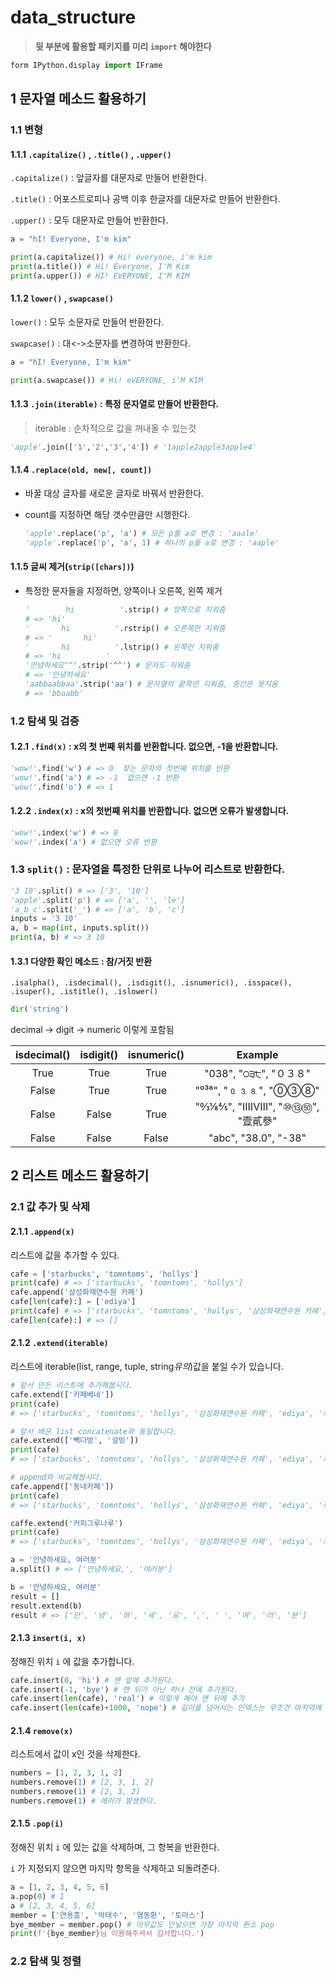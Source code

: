 # data_structure

> **뒷 부분에 활용할 패키지를 미리 `import` 해야한다**

```python
form IPython.display import IFrame
```



## 1  문자열 메소드 활용하기

### 1.1 변형

#### 1.1.1 `.capitalize()` , `.title()` , `.upper()`

`.capitalize()` : 앞글자를 대문자로 만들어 반환한다.

`.title()` : 어포스트로피나 공백 이후 한글자를 대문자로 만들어 반환한다.

`.upper()` : 모두 대문자로 만들어 반환한다.

```python
a = "hI! Everyone, I'm kim"

print(a.capitalize()) # Hi! everyone, i'm kim
print(a.title()) # Hi! Everyone, I'M Kim
print(a.upper()) # HI! EVERYONE, I'M KIM
```



#### 1.1.2 `lower()` , `swapcase()`

`lower()` : 모두 소문자로 만들어 반환한다.

`swapcase()` : 대<->소문자를 변경하여 반환한다.

```python
a = "hI! Everyone, I'm kim"

print(a.swapcase()) # Hi! eVERYONE, i'M KIM
```



#### 1.1.3 `.join(iterable)` : 특정 문자열로 만들어 반환한다.

> iterable : 순차적으로 값을 꺼내올 수 있는것

```python
'apple'.join(['1','2','3','4']) # '1apple2apple3apple4'
```



#### 1.1.4 `.replace(old, new[, count])`

* 바꿀 대상 글자를 새로운 글자로 바꿔서 반환한다.

* count를 지정하면 해당 갯수만큼만 시행한다.

  ```python
  'apple'.replace('p', 'a') # 모든 p를 a로 변경 : 'aaale'
  'apple'.replace('p', 'a', 1) # 하나의 p를 a로 변경 : 'aaple'
  ```



#### 1.1.5 글씨 제거(`strip([chars])`)

* 특정한 문자들을 지정하면, 양쪽이나 오른쪽, 왼쪽 제거

  ```python
  '        hi          '.strip() # 양쪽으로 지워줌
  # => 'hi'
  '       hi          '.rstrip() # 오른쪽만 지워줌
  # => '       hi'
  '       hi          '.lstrip() # 왼쪽만 지워줌
  # => 'hi          '
  '안녕하세요^^'.strip('^^') # 문자도 지워줌
  # => '안녕하세요'
  'aabbaabbaa'.strip('aa') # 문자열의 끝쪽만 지워줌, 중간은 못지움
  # => 'bbaabb'
  ```



### 1.2 탐색 및 검증

#### 1.2.1 `.find(x)` : x의 첫 번째 위치를 반환합니다. 없으면, -1을 반환합니다.

```python
'wow!'.find('w') # => 0  찾는 문자의 첫번째 위치를 반환
'wow!'.find('a') # => -1  없으면 -1 반환
'wow!'.find('o') # => 1
```



#### 1.2.2 `.index(x)` : x의 첫번째 위치를 반환합니다. 없으면 오류가 발생합니다.

```python
'wow!'.index('w') # => 0
'wow!'.index('a') # 없으면 오류 반환
```



### 1.3 `split()` : 문자열을 특정한 단위로 나누어 리스트로 반환한다.

```python
'3 10'.split() # => ['3', '10']
'apple'.split('p') # => ['a', '', 'le']
'a_b_c'.split('_') # => ['a', 'b', 'c']
inputs = '3 10'
a, b = map(int, inputs.split())
print(a, b) # => 3 10
```

#### 1.3.1 다양한 확인 메소드 : 참/거짓 반환

```
.isalpha(), .isdecimal(), .isdigit(), .isnumeric(), .isspace(), .isuper(), .istitle(), .islower()
```

```python
dir('string')
```

decimal -> digit -> numeric 이렇게 포함됨


| isdecimal() | isdigit() | isnumeric() |            Example             |
| :---------: | :-------: | :---------: | :----------------------------: |
|    True     |   True    |    True     |     "038", "੦੩੮", "０３８"     |
|    False    |   True    |    True     |      "⁰³⁸", "🄀⒊⒏", "⓪③⑧"       |
|    False    |   False   |    True     | "↉⅛⅘", "ⅠⅢⅧ", "⑩⑬㊿", "壹貳參" |
|    False    |   False   |    False    |      "abc", "38.0", "-38"      |



## 2 리스트 메소드 활용하기

### 2.1 값 추가 및 삭제

#### 2.1.1 `.append(x)` 

리스트에 값을 추가할 수 있다.

```python
cafe = ['starbucks', 'tomntoms', 'hollys']
print(cafe) # => ['starbucks', 'tomntoms', 'hollys']
cafe.append('삼성화재연수원 카페')
cafe[len(cafe):] = ['ediya']
print(cafe) # => ['starbucks', 'tomntoms', 'hollys', '삼성화재연수원 카페', 'ediya']
cafe[len(cafe):] # => []
```



#### 2.1.2 `.extend(iterable)`

리스트에 iterable(list, range, tuple, string*유의*)값을 붙일 수가 있습니다.

```python
# 앞서 만든 리스트에 추가해봅시다.
cafe.extend(['카페베네'])
print(cafe)
# => ['starbucks', 'tomntoms', 'hollys', '삼성화재연수원 카페', 'ediya', '카페베네']

# 앞서 배운 list concatenate와 동일합니다.
cafe.extend(['빽다방', '설빙'])
print(cafe) 
# => ['starbucks', 'tomntoms', 'hollys', '삼성화재연수원 카페', 'ediya', '카페베네', '빽다방', '설빙', '드롭탑']

# append와 비교해봅시다.
cafe.append(['동네카페'])
print(cafe)
# => ['starbucks', 'tomntoms', 'hollys', '삼성화재연수원 카페', 'ediya', '카페베네', '빽다방', '설빙', '드롭탑', ['동네카페']]

caffe.extend('커피그루나루')
print(cafe)
# => ['starbucks', 'tomntoms', 'hollys', '삼성화재연수원 카페', 'ediya', '카페베네', '빽다방', '설빙', '드롭탑', ['동네카페'], '커', '피', '그', '루', '나', '루']

a = '안녕하세요, 여러분'
a.split() # => ['안녕하세요,', '여러분']

b = '안녕하세요, 여러분'
result = []
result.extend(b)
result # => ['안', '녕', '하', '세', '요', ',', ' ', '여', '러', '분']
```



#### 2.1.3 `insert(i, x)`

정해진 위치 `i` 에 값을 추가합니다.

```python
cafe.insert(0, 'hi') # 맨 앞에 추가된다.
cafe.insert(-1, 'bye') # 맨 뒤가 아닌 하나 전에 추가된다.
cafe.insert(len(cafe), 'real') # 이렇게 해야 맨 뒤에 추가
cafe.insert(len(cafe)+1000, 'nope') # 길이를 넘어서는 인덱스는 무조건 마지막에 하나만 붙는다.
```



#### 2.1.4 `remove(x)`

리스트에서 값이 x인 것을 삭제한다.

```python
numbers = [1, 2, 3, 1, 2]
numbers.remove(1) # [2, 3, 1, 2]
numbers.remove(1) # [2, 3, 2]
numbers.remove(1) # 에러가 발생한다.
```



#### 2.1.5 `.pop(i)`

정해진 위치 `i` 에 있는 값을 삭제하며, 그 항복을 반환한다.

`i` 가 지정되지 않으면 마지막 항목을 삭제하고 되돌려준다.

```python
a = [1, 2, 3, 4, 5, 6]
a.pop(0) # 1
a # [2, 3, 4, 5, 6]
member = ['연용흠', '박태수', '염동환', '토마스']
bye_member = member.pop() # 아무값도 안넣으면 가장 마지막 원소 pop
print(f'{bye_member}님 이용해주셔서 감사합니다.')
```



### 2.2 탐색 및 정렬
























